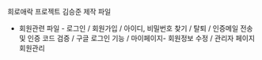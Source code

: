 희로애락 프로젝트 김승준 제작 파일
- 회원관련 파일 -
로그인 / 회원가입 / 아이디, 비밀번호 찾기 / 탈퇴 / 인증메일 전송 및 인증 코드 검증 / 구글 로그인 기능 / 마이페이지- 회원정보 수정 / 관리자 페이지 회원관리
